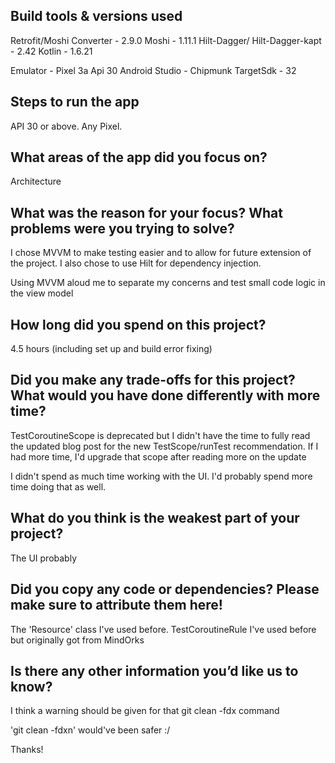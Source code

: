 ## Build tools & versions used

Retrofit/Moshi Converter - 2.9.0
Moshi - 1.11.1
Hilt-Dagger/ Hilt-Dagger-kapt - 2.42
Kotlin - 1.6.21

Emulator - Pixel 3a Api 30
Android Studio - Chipmunk
TargetSdk - 32

## Steps to run the app

API 30 or above. Any Pixel.

## What areas of the app did you focus on?

Architecture

## What was the reason for your focus? What problems were you trying to solve?

I chose MVVM to make testing easier and to allow for future extension of the project.
I also chose to use Hilt for dependency injection.

Using MVVM aloud me to separate my concerns and test small code logic in the view model

## How long did you spend on this project?

4.5 hours (including set up and build error fixing)

## Did you make any trade-offs for this project? What would you have done differently with more time?

TestCoroutineScope is deprecated but I didn't have the time to fully read the updated blog post for the new
TestScope/runTest recommendation. If I had more time, I'd upgrade that scope after reading more on the update

I didn't spend as much time working with the UI. I'd probably spend more time doing that as well.

## What do you think is the weakest part of your project?

The UI probably

## Did you copy any code or dependencies? Please make sure to attribute them here!

The 'Resource' class I've used before.
TestCoroutineRule I've used before but originally got from MindOrks

## Is there any other information you’d like us to know?
I think a warning should be given for that git clean -fdx command

'git clean -fdxn' would've been safer :/

Thanks!
